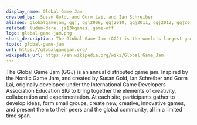 ```yaml
---
display_name: Global Game Jam
created_by:  Susan Gold, and Gorm Lai, and Ian Schreiber
aliases: globalgamejam, ggj, ggj2009, ggj2010, ggj2011, ggj2012, ggj2013, ggj2014, ggj2015, ggj2016, ggj2017, ggj2018, ggj2019, ggj2020, ggj2021, ggj2022, ggj2023, ggj2024
related: ludum-dare, js13kgames, game-off
logo: global-game-jam.png
short_description: The Global Game Jam (GGJ) is the world's largest game jam event taking place around the world at physical locations.
topic: global-game-jam
url: https://globalgamejam.org/
wikipedia_url: https://en.wikipedia.org/wiki/Global_Game_Jam
---
```

The Global Game Jam (GGJ) is an annual distributed game jam. Inspired by the Nordic Game Jam, and created by Susan Gold, Ian Schreiber and Gorm Lai, originally developed under the International Game Developers Association Education SIG to bring together the elements of creativity, collaboration and experimentation. At each site, participants gather to develop ideas, form small groups, create new, creative, innovative games, and present them to their peers and the global community, all in a limited time span.
